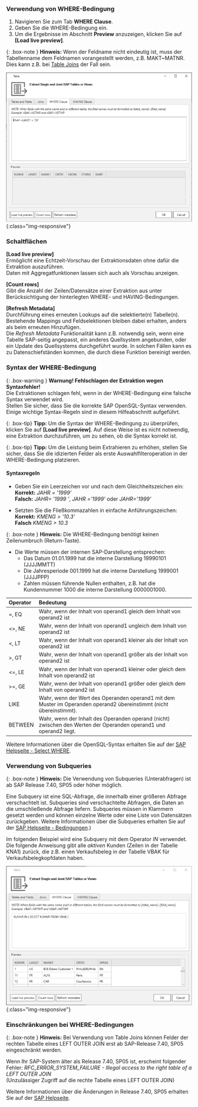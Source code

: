 
### Verwendung von WHERE-Bedingung

1. Navigieren Sie zum Tab **WHERE Clause**.
2. Geben Sie die WHERE-Bedingung ein.
3. Um die Ergebnisse im Abschnitt **Preview** anzuzeigen, klicken Sie auf **[Load live preview]**.

{: .box-note }
**Hinweis:** Wenn der Feldname nicht eindeutig ist, muss der Tabellenname dem Feldnamen vorangestellt werden, z.B. MAKT~MATNR. Dies kann z.B. bei [Table Joins](./table-joins) der Fall sein.

![Extraction-Settings-01](/img/content/xu/Table-Extraction-Where-Clause.png){:class="img-responsive"}


### Schaltflächen
**[Load live preview]** <br>
Ermöglicht eine Echtzeit-Vorschau der Extraktionsdaten ohne dafür die Extraktion auszuführen. <br>
Daten mit Aggregatfunktionen lassen sich auch als Vorschau anzeigen. 
 
**[Count rows]** <br>
Gibt die Anzahl der Zeilen/Datensätze einer Extraktion aus unter Berücksichtigung der hinterlegten WHERE- und HAVING-Bedingungen. 

**[Refresh Metadata]** <br>
Durchführung eines erneuten Lookups auf die selektierte(n) Tabelle(n). Bestehende Mappings und Feldselektionen bleiben dabei erhalten, anders als beim erneuten Hinzufügen.<br>
Die *Refresh Metadata* Funktionalität kann z.B. notwendig sein, wenn eine Tabelle SAP-seitig angepasst, ein anderes Quellsystem angebunden, oder ein Update des Quellsystems durchgeführt wurde. In solchen Fällen kann es zu Datenschiefständen kommen, die durch diese Funktion bereinigt werden.   
 


### Syntax der WHERE-Bedingung  

{: .box-warning }
**Warnung! Fehlschlagen der Extraktion wegen Syntaxfehler!** <br>
Die Extraktionen schlagen fehl, wenn in der WHERE-Bedingung eine falsche Syntax verwendet wird.<br>
Stellen Sie sicher, dass Sie die korrekte SAP OpenSQL-Syntax verwenden. Einige wichtige Syntax-Regeln sind in diesem Hilfeabschnitt aufgeführt.

{: .box-tip}
**Tipp:** Um die Syntax der WHERE-Bedingung zu überprüfen, klicken Sie auf **[Load live preview]**. Auf diese Weise ist es nicht notwendig, eine Extraktion durchzuführen, um zu sehen, ob die Syntax korrekt ist.

{: .box-tip}
**Tipp:** Um die Leistung beim Extrahieren zu erhöhen, stellen Sie sicher, dass Sie die idizierten Felder als erste Auswahlfilteroperation in der WHERE-Bedingung platzieren.


#### Syntaxregeln

- Geben Sie ein Leerzeichen vor und nach dem Gleichheitszeichen ein:<br>
 **Korrekt:** *JAHR = '1999'* <br>
 **Falsch:** *JAHR= '1999 '*, *JAHR ='1999'* oder *JAHR='1999'*

- Setzten Sie die Fließkommazahlen in einfache Anführungszeichen: <br>
**Korrekt:** *KMENG > '10.3'* <br>
**Falsch** *KMENG > 10.3*


{: .box-note }
**Hinweis:** Die WHERE-Bedingung benötigt keinen Zeilenumbruch (Return-Taste).

- Die Werte müssen der internen SAP-Darstellung entsprechen:<br>
  - Das Datum 01.01.1999 hat die interne Darstellung 19990101 (JJJJMMTT) 
  - Die Jahresperiode 001.1999 hat die interne Darstellung 1999001 (JJJJPPP)
  - Zahlen müssen führende Nullen enthalten, z.B. hat die Kundennummer 1000 die interne Darstellung 0000001000.

| Operator   |      Bedeutung      |  
|:---------|:------------- |
|=, EQ |  Wahr, wenn der Inhalt von operand1 gleich dem Inhalt von operand2 ist|
|<>, NE |Wahr, wenn der Inhalt von operand1 ungleich dem Inhalt von operand2 ist|
|<, LT | Wahr, wenn der Inhalt von operand1 kleiner als der Inhalt von operand2 ist|
|>, GT |  Wahr, wenn der Inhalt von operand1 größer als der Inhalt von operand2 ist|
|<=, LE | Wahr, wenn der Inhalt von operand1 kleiner oder gleich dem Inhalt von operand2 ist|
|>=, GE |  Wahr, wenn der Inhalt von operand1 größer oder gleich dem Inhalt von operand2 ist|
| LIKE | Wahr, wenn der Wert des Operanden operand1 mit dem Muster im Operanden operand2 übereinstimmt (nicht übereinstimmt). |
| BETWEEN | Wahr, wenn der Inhalt des Operanden operand (nicht) zwischen den Werten der Operanden operand1 und operand2 liegt. |

 Weitere Informationen über die OpenSQL-Syntax erhalten Sie auf der [SAP Helpseite - Select WHERE](https://help.sap.com/doc/abapdocu_752_index_htm/7.52/de-DE/abapwhere.htm?file=abapwhere.htm). 

### Verwendung von Subqueries

{: .box-note }
**Hinweis:** Die Verwendung von Subqueries (Unterabfragen) ist ab SAP Release 7.40, SP05 oder höher möglich.

Eine Subquery ist eine SQL-Abfrage, die innerhalb einer größeren Abfrage verschachtelt ist. 
Subqueries sind verschachtelte Abfragen, die Daten an die umschließende Abfrage liefern. Subqueries müssen in Klammern gesetzt werden und können einzelne Werte oder eine Liste von Datensätzen zurückgeben.
Weitere Informationen über die Subqueries erhalten Sie auf der [SAP Helpseite - Bedingungen](https://help.sap.com/doc/abapdocu_752_index_htm/7.52/en-US/abenwhere_logexp_in_subquery.htm).)

Im folgenden Beispiel wird eine Subquery mit dem Operator *IN* verwendet. 
Die folgende Anweisung gibt alle *aktiven* Kunden (Zeilen in der Tabelle KNA1) zurück, die z.B. einen Verkaufsbeleg in der Tabelle VBAK für Verkaufsbelegkopfdaten haben.

![WHERE Clause Subquery](/img/content/table/table_where_sub-select.png){:class="img-responsive"}

### Einschränkungen bei WHERE-Bedingungen

{: .box-note }
**Hinweis:** 
Bei Verwendung von Table Joins können Felder der rechten Tabelle eines LEFT OUTER JOIN erst ab SAP-Release 7.40, SP05 eingeschränkt werden. <br>

Wenn Ihr SAP-System älter als Release 7.40, SP05 ist, erscheint folgender Fehler:
*RFC_ERROR_SYSTEM_FAILURE - Illegal access to the right table of a LEFT OUTER JOIN*<br>
(Unzulässiger Zugriff auf die rechte Tabelle eines LEFT OUTER JOIN)


Weitere Informationen über die Änderungen in Release 7.40, SP05 erhalten Sie auf der [SAP Helpseite](https://help.sap.com/doc/abapdocu_750_index_htm/7.50/de-DE/abennews-740_sp05-open_sql.htm#!ABAP_MODIFICATION_5@5@).

